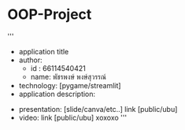 # OOP-Project
'''
- application title
- author: 
  * id : 66114540421
  * name: พัชรพงษ์ พงษ์สุวรรณ์
- technology: [pygame/streamlit]
- application description:

* presentation: [slide/canva/etc..] link [public/ubu]
* video: link [public/ubu]
 xoxoxo
'''
